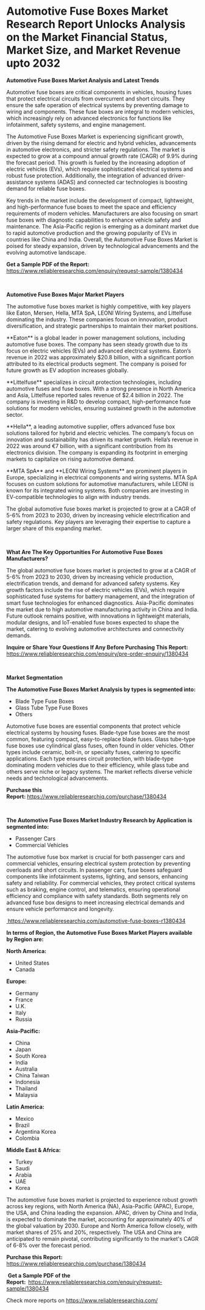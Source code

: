 <p><h1>Automotive Fuse Boxes Market Research Report Unlocks Analysis on the Market Financial Status, Market Size, and Market Revenue upto 2032</h1></p><p><strong>Automotive Fuse Boxes Market Analysis and Latest Trends</strong></p>
<p><p>Automotive fuse boxes are critical components in vehicles, housing fuses that protect electrical circuits from overcurrent and short circuits. They ensure the safe operation of electrical systems by preventing damage to wiring and components. These fuse boxes are integral to modern vehicles, which increasingly rely on advanced electronics for functions like infotainment, safety systems, and engine management.</p><p>The Automotive Fuse Boxes Market is experiencing significant growth, driven by the rising demand for electric and hybrid vehicles, advancements in automotive electronics, and stricter safety regulations. The market is expected to grow at a compound annual growth rate (CAGR) of 9.9% during the forecast period. This growth is fueled by the increasing adoption of electric vehicles (EVs), which require sophisticated electrical systems and robust fuse protection. Additionally, the integration of advanced driver-assistance systems (ADAS) and connected car technologies is boosting demand for reliable fuse boxes.</p><p>Key trends in the market include the development of compact, lightweight, and high-performance fuse boxes to meet the space and efficiency requirements of modern vehicles. Manufacturers are also focusing on smart fuse boxes with diagnostic capabilities to enhance vehicle safety and maintenance. The Asia-Pacific region is emerging as a dominant market due to rapid automotive production and the growing popularity of EVs in countries like China and India. Overall, the Automotive Fuse Boxes Market is poised for steady expansion, driven by technological advancements and the evolving automotive landscape.</p></p>
<p><strong>Get a Sample PDF of the Report:&nbsp;</strong> <a href="https://www.reliableresearchiq.com/enquiry/request-sample/1380434?utm_campaign=1870&utm_medium=2&utm_source=Github&utm_content=ia&utm_term=23012025&utm_id=automotive-fuse-boxes">https://www.reliableresearchiq.com/enquiry/request-sample/1380434</a></p>
<p>&nbsp;</p>
<p><strong>Automotive Fuse Boxes Major Market Players</strong></p>
<p><p>The automotive fuse boxes market is highly competitive, with key players like Eaton, Mersen, Hella, MTA SpA, LEONI Wiring Systems, and Littelfuse dominating the industry. These companies focus on innovation, product diversification, and strategic partnerships to maintain their market positions.</p><p>**Eaton** is a global leader in power management solutions, including automotive fuse boxes. The company has seen steady growth due to its focus on electric vehicles (EVs) and advanced electrical systems. Eaton’s revenue in 2022 was approximately $20.8 billion, with a significant portion attributed to its electrical products segment. The company is poised for future growth as EV adoption increases globally.</p><p>**Littelfuse** specializes in circuit protection technologies, including automotive fuses and fuse boxes. With a strong presence in North America and Asia, Littelfuse reported sales revenue of $2.4 billion in 2022. The company is investing in R&D to develop compact, high-performance fuse solutions for modern vehicles, ensuring sustained growth in the automotive sector.</p><p>**Hella**, a leading automotive supplier, offers advanced fuse box solutions tailored for hybrid and electric vehicles. The company’s focus on innovation and sustainability has driven its market growth. Hella’s revenue in 2022 was around €7 billion, with a significant contribution from its electronics division. The company is expanding its footprint in emerging markets to capitalize on rising automotive demand.</p><p>**MTA SpA** and **LEONI Wiring Systems** are prominent players in Europe, specializing in electrical components and wiring systems. MTA SpA focuses on custom solutions for automotive manufacturers, while LEONI is known for its integrated wiring systems. Both companies are investing in EV-compatible technologies to align with industry trends.</p><p>The global automotive fuse boxes market is projected to grow at a CAGR of 5-6% from 2023 to 2030, driven by increasing vehicle electrification and safety regulations. Key players are leveraging their expertise to capture a larger share of this expanding market.</p></p>
<p>&nbsp;</p>
<p><strong>What Are The Key Opportunities For Automotive Fuse Boxes Manufacturers?</strong></p>
<p><p>The global automotive fuse boxes market is projected to grow at a CAGR of 5-6% from 2023 to 2030, driven by increasing vehicle production, electrification trends, and demand for advanced safety systems. Key growth factors include the rise of electric vehicles (EVs), which require sophisticated fuse systems for battery management, and the integration of smart fuse technologies for enhanced diagnostics. Asia-Pacific dominates the market due to high automotive manufacturing activity in China and India. Future outlook remains positive, with innovations in lightweight materials, modular designs, and IoT-enabled fuse boxes expected to shape the market, catering to evolving automotive architectures and connectivity demands.</p></p>
<p><strong>Inquire or Share Your Questions If Any Before Purchasing This Report:</strong> <a href="https://www.reliableresearchiq.com/enquiry/pre-order-enquiry/1380434?utm_campaign=1870&utm_medium=2&utm_source=Github&utm_content=ia&utm_term=23012025&utm_id=automotive-fuse-boxes">https://www.reliableresearchiq.com/enquiry/pre-order-enquiry/1380434</a></p>
<p>&nbsp;</p>
<p><strong>Market Segmentation</strong></p>
<p><strong>The Automotive Fuse Boxes Market Analysis by types is segmented into:</strong></p>
<p><ul><li>Blade Type Fuse Boxes</li><li>Glass Tube Type Fuse Boxes</li><li>Others</li></ul></p>
<p><p>Automotive fuse boxes are essential components that protect vehicle electrical systems by housing fuses. Blade-type fuse boxes are the most common, featuring compact, easy-to-replace blade fuses. Glass tube-type fuse boxes use cylindrical glass fuses, often found in older vehicles. Other types include ceramic, bolt-in, or specialty fuses, catering to specific applications. Each type ensures circuit protection, with blade-type dominating modern vehicles due to their efficiency, while glass tube and others serve niche or legacy systems. The market reflects diverse vehicle needs and technological advancements.</p></p>
<p><strong>Purchase this Report:&nbsp;</strong><a href="https://www.reliableresearchiq.com/purchase/1380434?utm_campaign=1870&utm_medium=2&utm_source=Github&utm_content=ia&utm_term=23012025&utm_id=automotive-fuse-boxes">https://www.reliableresearchiq.com/purchase/1380434</a></p>
<p>&nbsp;</p>
<p><strong>The Automotive Fuse Boxes Market Industry Research by Application is segmented into:</strong></p>
<p><ul><li>Passenger Cars</li><li>Commercial Vehicles</li></ul></p>
<p><p>The automotive fuse box market is crucial for both passenger cars and commercial vehicles, ensuring electrical system protection by preventing overloads and short circuits. In passenger cars, fuse boxes safeguard components like infotainment systems, lighting, and sensors, enhancing safety and reliability. For commercial vehicles, they protect critical systems such as braking, engine control, and telematics, ensuring operational efficiency and compliance with safety standards. Both segments rely on advanced fuse box designs to meet increasing electrical demands and ensure vehicle performance and longevity.</p></p>
<p><a href="https://www.reliableresearchiq.com/automotive-fuse-boxes-r1380434?utm_campaign=1870&utm_medium=2&utm_source=Github&utm_content=ia&utm_term=23012025&utm_id=automotive-fuse-boxes">&nbsp;https://www.reliableresearchiq.com/automotive-fuse-boxes-r1380434</a></p>
<p><strong>In terms of Region, the Automotive Fuse Boxes Market Players available by Region are:</strong></p>
<p>
    <p> <strong> North America: </strong>
        <ul>
            <li>United States</li>
            <li>Canada</li>
        </ul>
        </p> 
    <p> <strong> Europe: </strong>
        <ul>
            <li>Germany</li>
            <li>France</li>
            <li>U.K.</li>
            <li>Italy</li>
            <li>Russia</li>
        </ul>
        </p> 
    <p> <strong> Asia-Pacific: </strong>
        <ul>
            <li>China</li>
            <li>Japan</li>
            <li>South Korea</li>
            <li>India</li>
            <li>Australia</li>
            <li>China Taiwan</li>
            <li>Indonesia</li>
            <li>Thailand</li>
            <li>Malaysia</li>
        </ul>
        </p> 
    <p> <strong> Latin America: </strong>
        <ul>
            <li>Mexico</li>
            <li>Brazil</li>
            <li>Argentina Korea</li>
            <li>Colombia</li>
        </ul>
        </p> 
    <p> <strong> Middle East & Africa: </strong>
        <ul>
            <li>Turkey</li>
            <li>Saudi</li>
            <li>Arabia</li>
            <li>UAE</li>
            <li>Korea</li>
        </ul>
    </p>
    </p>
<p><p>The automotive fuse boxes market is projected to experience robust growth across key regions, with North America (NA), Asia-Pacific (APAC), Europe, the USA, and China leading the expansion. APAC, driven by China and India, is expected to dominate the market, accounting for approximately 40% of the global valuation by 2030. Europe and North America follow closely, with market shares of 25% and 20%, respectively. The USA and China are anticipated to remain pivotal, contributing significantly to the market's CAGR of 6-8% over the forecast period.</p></p>
<p><strong>Purchase this Report: </strong><a href="https://www.reliableresearchiq.com/purchase/1380434?utm_campaign=1870&utm_medium=2&utm_source=Github&utm_content=ia&utm_term=23012025&utm_id=automotive-fuse-boxes">https://www.reliableresearchiq.com/purchase/1380434</a></p>
<p>&nbsp;<strong>Get a Sample PDF of the Report:&nbsp;&nbsp;</strong><a href="https://www.reliableresearchiq.com/enquiry/request-sample/1380434?utm_campaign=1870&utm_medium=2&utm_source=Github&utm_content=ia&utm_term=23012025&utm_id=automotive-fuse-boxes">https://www.reliableresearchiq.com/enquiry/request-sample/1380434</a></p>
<p><strong></strong></p>
<p>Check more reports on <a href="https://www.reliableresearchiq.com/?utm_campaign=1870&utm_medium=2&utm_source=Github&utm_content=ia&utm_term=23012025&utm_id=automotive-fuse-boxes">https://www.reliableresearchiq.com/</a></p>